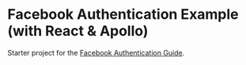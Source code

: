 # Facebook Authentication Example (with React & Apollo)

Starter project for the [Facebook Authentication Guide](https://www.graph.cool/docs-yi9jeuwohl).
